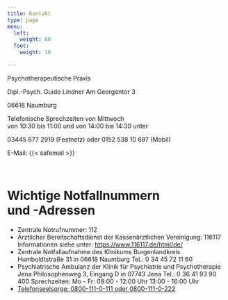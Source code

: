 ```yaml
---
title: Kontakt
type: page
menu:
  left:
    weight: 60
  foot:
    weight: 10

---
```

Psychotherapeutische Praxis

Dipl.-Psych. Guido Lindner
Am Georgentor 3

06618 Naumburg

Telefonische Sprechzeiten von Mittwoch <br> von 10:30 bis 11:00 und von 14:00 bis 14:30 unter<br>

03445 677 2919 (Festnetz) oder 0152 538 10 697 (Mobil)

E-Mail: {{< safemail >}}

<p style="height:20px"></p>

# Wichtige Notfallnummern<br>und -Adressen

* Zentrale Notrufnummer: 112
* Ärztlicher Bereitschaftsdienst der Kassenärztlichen Vereinigung: 116117
  Informationen siehe unter: https://www.116117.de/html/de/
* Zentrale Notfallaufnahme des Klinikums Burgenlandkreis
  Humboldtstraße 31 in 06618 Naumburg
  Tel.: 0 34 45 72 11 60
* Psychiatrische Ambulanz der Klinik für Psychiatrie und Psychotherapie Jena
  Philosophenweg 3, Eingang D in 07743 Jena
  Tel.: 0 36 41 93 90 400
  Sprechzeiten:
  Mo - Fr: 08:00 - 12:00 Uhr
  13:00 - 16:00 Uhr
* [Telefonseelsorge: 0800-111-0-111 oder 0800-111-0-222](http://www.telefonseelsorge.de/ "Telefonseelsorge: 0800-111-0-111 oder 0800-111-0-222")